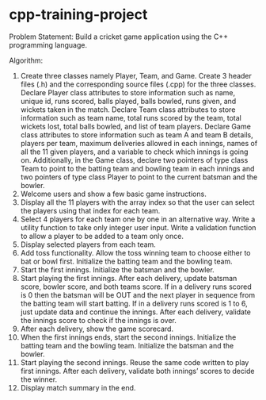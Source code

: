 # cpp-training-project

Problem Statement:
Build a cricket game application using the C++ programming language.

Algorithm:
1. Create three classes namely Player, Team, and Game.
  Create 3 header files (.h) and the corresponding source files (.cpp) for the three
  classes.
  Declare Player class attributes to store information such as name, unique id, runs
  scored, balls played, balls bowled, runs given, and wickets taken in the match.
  Declare Team class attributes to store information such as team name, total runs
  scored by the team, total wickets lost, total balls bowled, and list of team players.
  Declare Game class attributes to store information such as team A and team B
  details, players per team, maximum deliveries allowed in each innings, names of
  all the 11 given players, and a variable to check which innings is going on.
   Additionally, in the Game class, declare two pointers of type class Team to point
  to the batting team and bowling team in each innings and two pointers of type
  class Player to point to the current batsman and the bowler.
2. Welcome users and show a few basic game instructions.
3. Display all the 11 players with the array index so that the user can select the players
  using that index for each team.
4. Select 4 players for each team one by one in an alternative way.
  Write a utility function to take only integer user input.
  Write a validation function to allow a player to be added to a team only once.
5. Display selected players from each team.
6. Add toss functionality.
  Allow the toss winning team to choose either to bat or bowl first.
  Initialize the batting team and the bowling team.
7. Start the first innings.
  Initialize the batsman and the bowler.
8. Start playing the first innings.
  After each delivery, update batsman score, bowler score, and both teams score.
  If in a delivery runs scored is 0 then the batsman will be OUT and the next player
  in sequence from the batting team will start batting.
  If in a delivery runs scored is 1 to 6, just update data and continue the innings.
  After each delivery, validate the innings score to check if the innings is over.
9. After each delivery, show the game scorecard.
10. When the first innings ends, start the second innings.
  Initialize the batting team and the bowling team.
  Initialize the batsman and the bowler.
11. Start playing the second innings.
  Reuse the same code written to play first innings.
  After each delivery, validate both innings’ scores to decide the winner.
12. Display match summary in the end.
